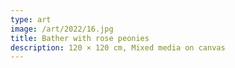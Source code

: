 ```yaml
---
type: art
image: /art/2022/16.jpg
title: Bather with rose peonies
description: 120 × 120 cm, Mixed media on canvas
---
```

